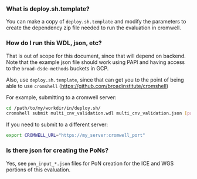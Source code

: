 
### What is deploy.sh.template?

You can make a copy of `deploy.sh.template` and modify the parameters to create the dependency zip file needed to run the evaluation in cromwell.

### How do I run this WDL, json, etc?

That is out of scope for this document, since that will depend on backend.  Note that the example json file should work using PAPI and having access to the `broad-dsde-methods` buckets in GCP.

Also, use `deploy.sh.template`, since that can get you to the point of being able to use `cromshell` (https://github.com/broadinstitute/cromshell)

For example, submitting to a cromwell server: 
```bash
cd /path/to/my/workdir/in/deploy.sh/
cromshell submit multi_cnv_validation.wdl multi_cnv_validation.json [path_to_options_json_file] eval_cnv_wgs_validation.zip
```

If you need to submit to a different server:
```bash
export CROMWELL_URL="https://my_server:cromwell_port"
```

### Is there json for creating the PoNs?

Yes, see `pon_input_*.json` files for PoN creation for the ICE and WGS portions of this evaluation.